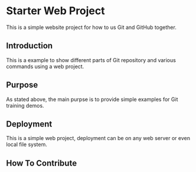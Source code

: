 # Starter Web Project

This is a simple website project for how to us Git and GitHub together.

## Introduction
This is a example to show different parts of Git repository and various commands using a web project.

## Purpose
As stated above, the main purpse is to provide simple examples for Git training demos.

## Deployment
This is a simple web project, deployment can be
on any web server or even local file system.

## How To Contribute

